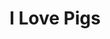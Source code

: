 ---
layout: piece
collection_: beading
title: I Love Pigs
image: i-love-pigs.jpg
media: Beads, fabric, thread, found object
dimensions: 15" x 18"
description: Peyote stitch encasing pig with mixed fabric, quilted, matted in glassed maple frame 2 inches in depth.
price: $350
create_date: 2011
---